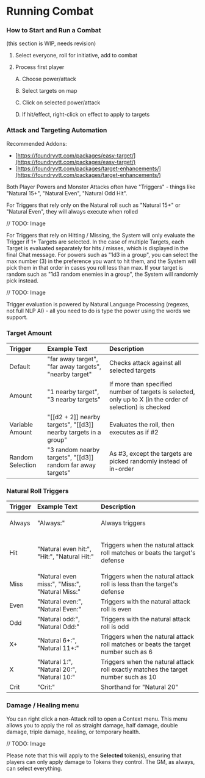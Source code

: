 # Running Combat

### How to Start and Run a Combat

\(this section is WIP, needs revision\)

1. Select everyone, roll for initiative, add to combat
2. Process first player

    A. Choose power/attack

    B. Select targets on map

    C. Click on selected power/attack

    D. If hit/effect, right-click on effect to apply to targets

### **Attack and Targeting Automation**

Recommended Addons:

* [https://foundryvtt.com/packages/easy-target/](https://foundryvtt.com/packages/easy-target/)
* [https://foundryvtt.com/packages/target-enhancements/](https://foundryvtt.com/packages/target-enhancements/)

Both Player Powers and Monster Attacks often have "Triggers" - things like "Natural 15+", "Natural Even", "Natural Odd Hit".

For Triggers that rely only on the Natural roll such as "Natural 15+" or "Natural Even", they will always execute when rolled

// TODO: Image

For Triggers that rely on Hitting / Missing, the System will only evaluate the Trigger if 1+ Targets are selected. In the case of multiple Targets, each Target is evaluated separately for hits / misses, which is displayed in the final Chat message. For powers such as "1d3 in a group", you can select the max number \(3\) in the preference you want to hit them, and the System will pick them in that order in cases you roll less than max. If your target is random such as "1d3 random enemies in a group", the System will randomly pick instead.

// TODO: Image

Trigger evaluation is powered by Natural Language Processing \(regexes, not full NLP AI\) - all you need to do is type the power using the words we support.

### **Target Amount**

| Trigger | Example Text | Description |
| :--- | :--- | :--- |
| Default | "far away target", "far away targets", "nearby target" | Checks attack against all selected targets |
| Amount | "1 nearby target", "3 nearby targets" | If more than specified number of targets is selected, only up to X \(in the order of selection\) is checked |
| Variable Amount | "\[\[d2 + 2\]\] nearby targets", "\[\[d3\]\] nearby targets in a group" | Evaluates the roll, then executes as if \#2 |
| Random Selection | "3 random nearby targets", "\[\[d3\]\] random far away targets" | As \#3, except the targets are picked randomly instead of in-order |

### **Natural Roll Triggers**

<table>
  <thead>
    <tr>
      <th style="text-align:left"><b>Trigger</b>
      </th>
      <th style="text-align:left">Example Text</th>
      <th style="text-align:left">Description</th>
    </tr>
  </thead>
  <tbody>
    <tr>
      <td style="text-align:left">
        <p></p>
        <p>Always</p>
      </td>
      <td style="text-align:left">
        <p></p>
        <p>&quot;Always:&quot;</p>
      </td>
      <td style="text-align:left">
        <p></p>
        <p>Always triggers</p>
      </td>
    </tr>
    <tr>
      <td style="text-align:left">Hit</td>
      <td style="text-align:left">
        <p></p>
        <p>&quot;Natural even hit:&quot;, &quot;Hit:&quot;, &quot;Natural Hit:&quot;</p>
      </td>
      <td style="text-align:left">
        <p></p>
        <p>Triggers when the natural attack roll matches or beats the target&apos;s
          defense</p>
      </td>
    </tr>
    <tr>
      <td style="text-align:left">Miss</td>
      <td style="text-align:left">&quot;Natural even miss:&quot;, &quot;Miss:&quot;, &quot;Natural Miss:&quot;</td>
      <td
      style="text-align:left">Triggers when the natural attack roll is less than the target&apos;s defense</td>
    </tr>
    <tr>
      <td style="text-align:left">Even</td>
      <td style="text-align:left">&quot;Natural even:&quot;, &quot;Natural Even:&quot;</td>
      <td style="text-align:left">Triggers with the natural attack roll is even</td>
    </tr>
    <tr>
      <td style="text-align:left">Odd</td>
      <td style="text-align:left">&quot;Natural odd:&quot;, &quot;Natural Odd:&quot;</td>
      <td style="text-align:left">Triggers with the natural attack roll is odd</td>
    </tr>
    <tr>
      <td style="text-align:left">X+</td>
      <td style="text-align:left">&quot;Natural 6+:&quot;, &quot;Natural 11+:&quot;</td>
      <td style="text-align:left">Triggers when the natural attack roll matches or beats the target number
        such as 6</td>
    </tr>
    <tr>
      <td style="text-align:left">X</td>
      <td style="text-align:left">&quot;Natural 1:&quot;, &quot;Natural 20:&quot;, &quot;Natural 10:&quot;</td>
      <td
      style="text-align:left">Triggers when the natural attack roll exactly matches the target number
        such as 10</td>
    </tr>
    <tr>
      <td style="text-align:left">Crit</td>
      <td style="text-align:left">&quot;Crit:&quot;</td>
      <td style="text-align:left">Shorthand for &quot;Natural 20&quot;</td>
    </tr>
  </tbody>
</table>

### **Damage / Healing menu**

You can right click a non-Attack roll to open a Context menu. This menu allows you to apply the roll as straight damage, half damage, double damage, triple damage, healing, or temporary health.

// TODO: Image

Please note that this will apply to the **Selected** token\(s\), ensuring that players can only apply damage to Tokens they control. The GM, as always, can select everything.



